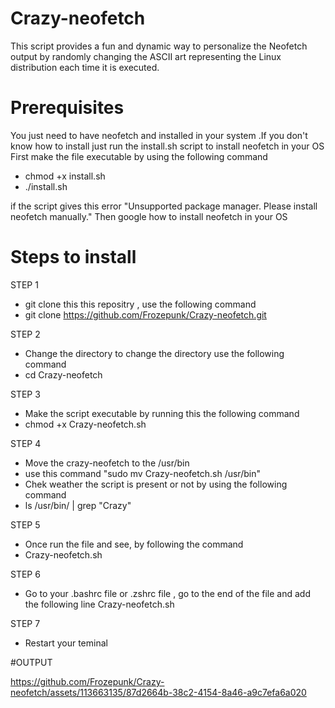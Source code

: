 # Crazy-neofetch
This script provides a fun and dynamic way to personalize the Neofetch output by randomly changing the ASCII art representing the Linux distribution each time it is executed.
# Prerequisites
You just need to have neofetch and installed in your system .If you don't know how to install just run the  install.sh script to install neofetch in your OS
First make the file executable by using the following command 
* chmod +x install.sh
* ./install.sh
  
if the script gives this error "Unsupported package manager. Please install neofetch manually." Then google how to install neofetch in your OS 
# Steps to install 
STEP 1 
* git clone this this repositry , use the following command
*  git clone https://github.com/Frozepunk/Crazy-neofetch.git

STEP 2 
*  Change the directory to change the directory use the following command 
* cd Crazy-neofetch

STEP 3
* Make the script executable by running this the following command 
* chmod +x Crazy-neofetch.sh

STEP 4
* Move the crazy-neofetch to the  /usr/bin
* use this command "sudo mv Crazy-neofetch.sh /usr/bin"
* Chek weather the script is present or not by using the following command
* ls /usr/bin/  | grep "Crazy"
 
STEP 5
* Once run the file and see, by following the command
* Crazy-neofetch.sh
  
STEP 6
* Go to your .bashrc file or .zshrc file , go to the end of the file and add the following line Crazy-neofetch.sh
  
STEP 7
* Restart your teminal

#OUTPUT


https://github.com/Frozepunk/Crazy-neofetch/assets/113663135/87d2664b-38c2-4154-8a46-a9c7efa6a020

